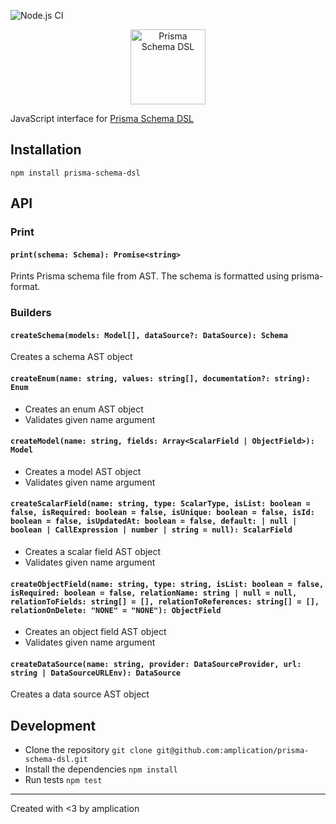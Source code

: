 ![Node.js CI](https://github.com/amplication/prisma-schema-dsl/workflows/Node.js%20CI/badge.svg)

<p align="center">
    <img height="120" src="./assets/hero.png" alt="Prisma Schema DSL" />
</p>

JavaScript interface for [Prisma Schema DSL](https://www.prisma.io/docs/reference/tools-and-interfaces/prisma-schema)

## Installation

```
npm install prisma-schema-dsl
```

## API

### Print

#### `print(schema: Schema): Promise<string>`

Prints Prisma schema file from AST.
The schema is formatted using prisma-format.

### Builders

#### `createSchema(models: Model[], dataSource?: DataSource): Schema`

Creates a schema AST object

#### `createEnum(name: string, values: string[], documentation?: string): Enum`

- Creates an enum AST object
- Validates given name argument

#### `createModel(name: string, fields: Array<ScalarField | ObjectField>): Model`

- Creates a model AST object
- Validates given name argument

#### `createScalarField(name: string, type: ScalarType, isList: boolean = false, isRequired: boolean = false, isUnique: boolean = false, isId: boolean = false, isUpdatedAt: boolean = false, default: | null | boolean | CallExpression | number | string = null): ScalarField`

- Creates a scalar field AST object
- Validates given name argument

#### `createObjectField(name: string, type: string, isList: boolean = false, isRequired: boolean = false, relationName: string | null = null, relationToFields: string[] = [], relationToReferences: string[] = [], relationOnDelete: "NONE" = "NONE"): ObjectField`

- Creates an object field AST object
- Validates given name argument

#### `createDataSource(name: string, provider: DataSourceProvider, url: string | DataSourceURLEnv): DataSource`

Creates a data source AST object

## Development

- Clone the repository `git clone git@github.com:amplication/prisma-schema-dsl.git`
- Install the dependencies `npm install`
- Run tests `npm test`

---

Created with <3 by amplication

